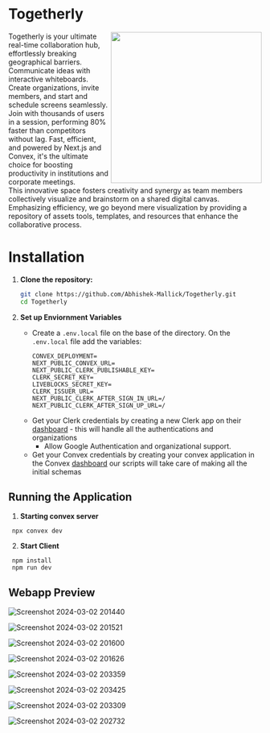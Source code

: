 # Togetherly 

<img src="https://marvelapp.com/wp-content/uploads/2021/12/Artboard-Copy-5.png" align="right" height="300px">

Togetherly is your ultimate real-time collaboration hub, effortlessly breaking geographical barriers. Communicate ideas with interactive whiteboards. Create organizations, invite members, and start and schedule screens seamlessly. Join with thousands of users in a session, performing 80% faster than competitors without lag. Fast, efficient, and powered by Next.js and Convex,  it's the ultimate choice for boosting productivity in institutions and corporate meetings.<br>
This innovative space fosters creativity and synergy as team members
collectively visualize and brainstorm on a shared digital canvas. Emphasizing
efficiency, we go beyond mere visualization by providing a repository of
assets tools, templates, and resources that enhance the collaborative
process.


# Installation

1. **Clone the repository:**

   ```bash
   git clone https://github.com/Abhishek-Mallick/Togetherly.git
   cd Togetherly
   ```

2. **Set up Enviornment Variables**
   - Create a  `.env.local` file on the base of the directory. On the `.env.local` file add the variables:
     ```
     CONVEX_DEPLOYMENT=
     NEXT_PUBLIC_CONVEX_URL=
     NEXT_PUBLIC_CLERK_PUBLISHABLE_KEY=
     CLERK_SECRET_KEY=
     LIVEBLOCKS_SECRET_KEY=
     CLERK_ISSUER_URL=
     NEXT_PUBLIC_CLERK_AFTER_SIGN_IN_URL=/
     NEXT_PUBLIC_CLERK_AFTER_SIGN_UP_URL=/
     ```
   - Get your Clerk credentials by creating a new Clerk app on their [dashboard](https://dashboard.clerk.com/apps/new) - this will handle all the authentications and     
     organizations
       - Allow Google Authentication and organizational support.
    - Get your Convex credentials by creating your convex application in the Convex [dashboard](https://dashboard.convex.dev/) our scripts will take care of making all the initial schemas

## Running the Application

1. **Starting convex server**
```npm
 npx convex dev
```
2. **Start Client**
```npm
 npm install
 npm run dev
```

## Webapp Preview

![Screenshot 2024-03-02 201440](https://github.com/Abhishek-Mallick/Togetherly/assets/83288891/487c9433-ef41-4fca-b767-1d4b0ec1890d)

![Screenshot 2024-03-02 201521](https://github.com/Abhishek-Mallick/Togetherly/assets/83288891/0536e728-ba8d-489f-bc3e-38e10414b3f0)

![Screenshot 2024-03-02 201600](https://github.com/Abhishek-Mallick/Togetherly/assets/83288891/589bb8d4-019a-4a10-957e-0dd09242f6c8)

![Screenshot 2024-03-02 201626](https://github.com/Abhishek-Mallick/Togetherly/assets/83288891/07debf8e-8c51-4feb-af33-edf143276d9d)

![Screenshot 2024-03-02 203359](https://github.com/Abhishek-Mallick/Togetherly/assets/83288891/b528a20d-bad8-4adf-a438-957b50f57d22)

![Screenshot 2024-03-02 203425](https://github.com/Abhishek-Mallick/Togetherly/assets/83288891/b9583077-cfdd-4a15-b9b7-299f7e699b45)

![Screenshot 2024-03-02 203309](https://github.com/Abhishek-Mallick/Togetherly/assets/83288891/90c10ac1-bad2-439d-843e-ec623dedba8a)

![Screenshot 2024-03-02 202732](https://github.com/Abhishek-Mallick/Togetherly/assets/83288891/02aed602-e3b6-4786-ae64-9a6a73d9deb9)


